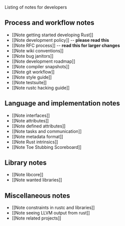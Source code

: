 Listing of notes for developers

## Process and workflow notes

* [[Note getting started developing Rust]]
* [[Note development policy]] -- **please read this**
* [[Note RFC process]] -- **read this for larger changes**
* [[Note wiki conventions]]
* [[Note bug janitors]]
* [[Note development roadmap]]
* [[Note compiler snapshots]]
* [[Note git workflow]]
* [[Note style guide]]
* [[Note testsuite]]
* [[Note rustc hacking guide]]

## Language and implementation notes

* [[Note interfaces]]
* [[Note attributes]]
* [[Note defined attributes]]
* [[Note tasks and communication]]
* [[Note metadata format]]
* [[Note Rust intrinsics]]
* [[Note Toe Stubbing Scoreboard]]

## Library notes

* [[Note libcore]]
* [[Note wanted libraries]]

## Miscellaneous notes

* [[Note constraints in rustc and libraries]]
* [[Note seeing LLVM output from rust]]
* [[Note related projects]]
